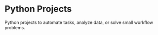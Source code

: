 # Python Projects

Python projects to automate tasks, analyze data, or solve small workflow problems.
